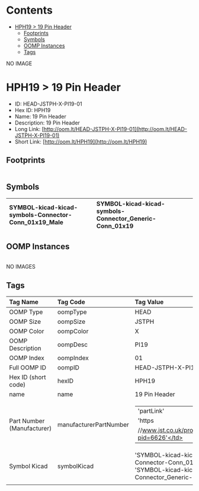 



Contents
========

* [HPH19 > 19 Pin Header](#hph19--19-pin-header)
	* [Footprints](#footprints)
	* [Symbols](#symbols)
	* [OOMP Instances](#oomp-instances)
	* [Tags](#tags)
  
NO IMAGE  
# HPH19 > 19 Pin Header

- ID: HEAD-JSTPH-X-PI19-01
- Hex ID: HPH19
- Name: 19 Pin Header
- Description: 19 Pin Header
- Long Link: [http://oom.lt/HEAD-JSTPH-X-PI19-01](http://oom.lt/HEAD-JSTPH-X-PI19-01)
- Short Link: [http://oom.lt/HPH19](http://oom.lt/HPH19)

## Footprints
  

||||
| :--- | :--- | :--- |

## Symbols
  

|![]()<br>SYMBOL-kicad-kicad-symbols-Connector-Conn_01x19_Male|![]()<br>SYMBOL-kicad-kicad-symbols-Connector_Generic-Conn_01x19||
| :--- | :--- | :--- |

## OOMP Instances
  

||||
| :--- | :--- | :--- |
  
NO IMAGES  
## Tags
  

|Tag Name|Tag Code|Tag Value|
| :--- | :--- | :--- |
|OOMP Type|oompType|HEAD|
|OOMP Size|oompSize|JSTPH|
|OOMP Color|oompColor|X|
|OOMP Description|oompDesc|PI19|
|OOMP Index|oompIndex|01|
|Full OOMP ID|oompID|HEAD-JSTPH-X-PI19-01|
|Hex ID (short code)|hexID|HPH19|
|name|name|19 Pin Header|
|Part Number (Manufacturer)|manufacturerPartNumber|<table><tr><td>'partLink'</td></tr><tr><td> 'https</td></tr><tr><td>//www.jst.co.uk/productSeries.php?pid=6626'</td></tr></table>|
|Symbol Kicad|symbolKicad|'SYMBOL-kicad-kicad-symbols-Connector-Conn_01x19_Male', 'SYMBOL-kicad-kicad-symbols-Connector_Generic-Conn_01x19'|
||||

